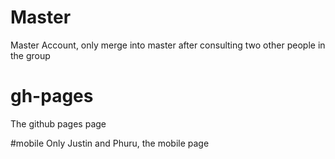 # Master
Master Account, only merge into master after consulting two other people in the group

# gh-pages
The github pages page

#mobile
Only Justin and Phuru, the mobile page
